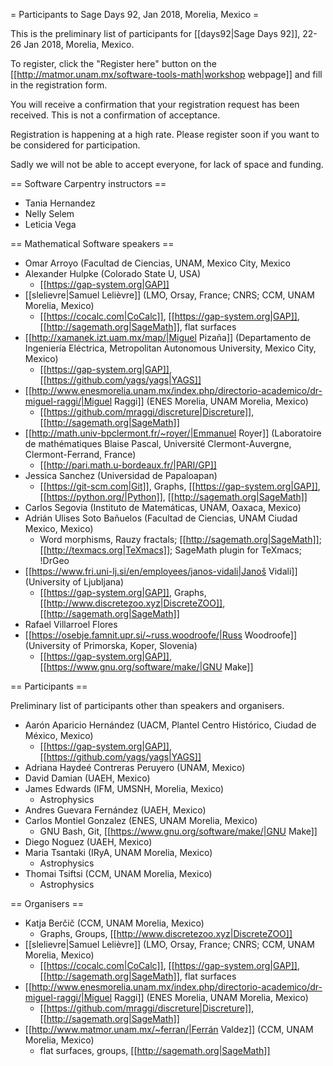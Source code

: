 = Participants to Sage Days 92, Jan 2018, Morelia, Mexico =

This is the preliminary list of participants for [[days92|Sage Days 92]],
22-26 Jan 2018, Morelia, Mexico.

To register, click the "Register here" button on the
[[http://matmor.unam.mx/software-tools-math|workshop webpage]]
and fill in the registration form.

You will receive a confirmation that your registration request has been received.
This is not a confirmation of acceptance.

Registration is happening at a high rate. Please register soon if you want
to be considered for participation.

Sadly we will not be able to accept everyone, for lack of space and funding.

== Software Carpentry instructors ==

  * Tania Hernandez
  * Nelly Selem
  * Leticia Vega

== Mathematical Software speakers ==

  * Omar Arroyo (Facultad de Ciencias, UNAM, Mexico City, Mexico
  * Alexander Hulpke (Colorado State U, USA)
    * [[https://gap-system.org|GAP]]
  * [[slelievre|Samuel Lelièvre]] (LMO, Orsay, France; CNRS; CCM, UNAM Morelia, Mexico)
    * [[https://cocalc.com|CoCalc]], [[https://gap-system.org|GAP]], [[http://sagemath.org|SageMath]], flat surfaces
  * [[http://xamanek.izt.uam.mx/map/|Miguel Pizaña]] (Departamento de Ingeniería Eléctrica, Metropolitan Autonomous University, Mexico City, Mexico)
    * [[https://gap-system.org|GAP]], [[https://github.com/yags/yags|YAGS]]
  * [[http://www.enesmorelia.unam.mx/index.php/directorio-academico/dr-miguel-raggi/|Miguel Raggi]] (ENES Morelia, UNAM Morelia, Mexico)
    * [[https://github.com/mraggi/discreture|Discreture]], [[http://sagemath.org|SageMath]]
  * [[http://math.univ-bpclermont.fr/~royer/|Emmanuel Royer]] (Laboratoire de mathématiques Blaise Pascal, Université Clermont-Auvergne, Clermont-Ferrand, France)
    * [[http://pari.math.u-bordeaux.fr/|PARI/GP]]
  * Jessica Sanchez (Universidad de Papaloapan)
    * [[https://git-scm.com|Git]], Graphs, [[https://gap-system.org|GAP]], [[https://python.org/|Python]], [[http://sagemath.org|SageMath]]
  * Carlos Segovia (Instituto de Matemáticas, UNAM, Oaxaca, Mexico)
  * Adrián Ulises Soto Bañuelos (Facultad de Ciencias, UNAM Ciudad Mexico, Mexico)
    * Word morphisms, Rauzy fractals; [[http://sagemath.org|SageMath]]; [[http://texmacs.org|TeXmacs]]; SageMath plugin for TeXmacs; !DrGeo
  * [[https://www.fri.uni-lj.si/en/employees/janos-vidali|Janoš Vidali]] (University of Ljubljana)
    * [[https://gap-system.org|GAP]], Graphs, [[http://www.discretezoo.xyz|DiscreteZOO]], [[http://sagemath.org|SageMath]]
  * Rafael Villarroel Flores
  * [[https://osebje.famnit.upr.si/~russ.woodroofe/|Russ Woodroofe]] (University of Primorska, Koper, Slovenia)
    * [[https://gap-system.org|GAP]], [[https://www.gnu.org/software/make/|GNU Make]]

== Participants ==

Preliminary list of participants other than speakers and organisers.

  * Aarón Aparicio Hernández (UACM, Plantel Centro Histórico, Ciudad de México, Mexico)
    * [[https://gap-system.org|GAP]], [[https://github.com/yags/yags|YAGS]]
  * Adriana Haydeé Contreras Peruyero (UNAM, Mexico)
  * David Damian (UAEH, Mexico)
  * James Edwards (IFM, UMSNH, Morelia, Mexico)
    * Astrophysics
  * Andres Guevara Fernández (UAEH, Mexico)
  * Carlos Montiel Gonzalez (ENES, UNAM Morelia, Mexico)
    * GNU Bash, Git, [[https://www.gnu.org/software/make/|GNU Make]]
  * Diego Noguez (UAEH, Mexico)
  * Maria Tsantaki (IRyA, UNAM Morelia, Mexico)
    * Astrophysics
  * Thomai Tsiftsi (CCM, UNAM Morelia, Mexico)
    * Astrophysics

== Organisers ==

  * Katja Berčič (CCM, UNAM Morelia, Mexico)
    * Graphs, Groups, [[http://www.discretezoo.xyz|DiscreteZOO]]
  * [[slelievre|Samuel Lelièvre]] (LMO, Orsay, France; CNRS; CCM, UNAM Morelia, Mexico)
    * [[https://cocalc.com|CoCalc]], [[https://gap-system.org|GAP]], [[http://sagemath.org|SageMath]], flat surfaces
  * [[http://www.enesmorelia.unam.mx/index.php/directorio-academico/dr-miguel-raggi/|Miguel Raggi]] (ENES Morelia, UNAM Morelia, Mexico)
    * [[https://github.com/mraggi/discreture|Discreture]], [[http://sagemath.org|SageMath]]
  * [[http://www.matmor.unam.mx/~ferran/|Ferrán Valdez]] (CCM, UNAM Morelia, Mexico)
    * flat surfaces, groups, [[http://sagemath.org|SageMath]]
